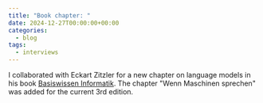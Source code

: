 ```yaml
---
title: "Book chapter: "
date: 2024-12-27T00:00:00+00:00
categories:
  - blog
tags:
  - interviews
---
```


I collaborated with Eckart Zitzler for a new chapter on language models in his book [Basiswissen Informatik](https://link.springer.com/book/10.1007/978-3-662-70121-8). The chapter "Wenn Maschinen sprechen" was added for the current 3rd edition.
